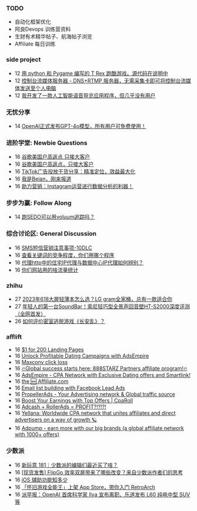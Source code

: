 ### TODO
-  自动化框架优化
-  阿良Devops 训练营资料
-  生财有术精华帖子、航海帖子浏览
-  Affiliate 每日训练

### side project
<!-- sideproject:START -->
-  12 [用 python 和 Pygame 编写的 T Rex 跑酷游戏。源代码在说明中](https://www.youtube.com/watch?v=pZySIXSelCA)
-  12 [控制台流媒体服务器 - DNS+RTMP 服务器，无需采集卡即可将控制台流媒体发送至个人电脑](https://github.com/Aioros/console-streaming-server)
-  12 [我开发了一款人工智能语音导览应用程序，但几乎没有用户](https://www.reddit.com/r/SideProject/comments/18gpp0e/ive_built_an_ai_audio_tour_app_but_have_almost_no/)<!-- sideproject:END -->


### 无忧分享
<!-- ruyo:START -->
-  14 [OpenAI正式发布GPT-4o模型，所有用户可免费使用！](https://51.ruyo.net/18663.html)<!-- ruyo:END -->

### 进阶学堂: Newbie Questions
<!-- advertcn1:START -->
-  16 [谷歌美国户高返点  只接大客户](https://www.advertcn.com/thread-115029-1-1.html)
-  16 [谷歌美国户高返点，只接大客户](https://www.advertcn.com/thread-115028-1-1.html)
-  16 [TikTok广告投放干货分享：精准定位，效益最大化](https://www.advertcn.com/thread-115026-1-1.html)
-  16 [我是Beian，刚来报道](https://www.advertcn.com/thread-115024-1-1.html)
-  16 [助力营销：Instagram运营进行数据分析的利器！](https://www.advertcn.com/thread-115022-1-1.html)<!-- advertcn1:END -->

### 步步为赢: Follow Along
<!-- advertcn2:START -->
-  14 [跑SEDO可以用voluum追踪吗？](https://www.advertcn.com/thread-115001-1-1.html)<!-- advertcn2:END -->

### 综合讨论区: General Discussion
<!-- advertcn3:START -->
-  16 [SMS短信营销注意事项-10DLC](https://www.advertcn.com/thread-115027-1-1.html)
-  16 [查看关键词的竞争程度，你们用哪个程序](https://www.advertcn.com/thread-115020-1-1.html)
-  16 [代理http中的住宅IP代理与数据中心IP代理如何辨别？](https://www.advertcn.com/thread-115019-1-1.html)
-  16 [你们网站用的啥流量统计](https://www.advertcn.com/thread-115018-1-1.html)<!-- advertcn3:END -->


### zhihu
<!-- zhihu:START -->
-  27 [2023年618大屏轻薄本怎么选？LG gram全家桶，总有一款适合你](http://zhuanlan.zhihu.com/p/632641888?utm_campaign=rss&utm_medium=rss&utm_source=rss&utm_content=title)
-  27 [年轻人的第一台SoundBar！索尼轻巧型全景声回音壁HT-S2000深度评测（全网首发）](http://zhuanlan.zhihu.com/p/630990296?utm_campaign=rss&utm_medium=rss&utm_source=rss&utm_content=title)
-  26 [如何评价密室逃脱游戏《长安乱》？](http://www.zhihu.com/question/563950552/answer/3045961312?utm_campaign=rss&utm_medium=rss&utm_source=rss&utm_content=title)<!-- zhihu:END -->

### afflift
<!-- afflift:START -->
-  16 [$1 for 200 Landing Pages](https://afflift.com/f/threads/1-for-200-landing-pages.12504/)
-  16 [Unlock Profitable Dating Campaigns with AdsEmpire](https://afflift.com/f/threads/unlock-profitable-dating-campaigns-with-adsempire.13131/)
-  16 [Maxconv click loss](https://afflift.com/f/threads/maxconv-click-loss.13128/)
-  16 [🔥Global success starts here: 888STARZ Partners affiliate program!🔥](https://afflift.com/f/threads/%F0%9F%94%A5global-success-starts-here-888starz-partners-affiliate-program-%F0%9F%94%A5.12803/)
-  16 [AdsEmpire - CPA Network with Exclusive Dating offers and Smartlink!](https://afflift.com/f/threads/adsempire-cpa-network-with-exclusive-dating-offers-and-smartlink.6820/)
-  16 [the 🆕 Affiliate.com](https://afflift.com/f/threads/the-%F0%9F%86%95-affiliate-com.13130/)
-  16 [Email list building with Facebook Lead Ads](https://afflift.com/f/threads/email-list-building-with-facebook-lead-ads.13126/)
-  16 [PropellerAds - Your Advertising network &amp; Global traffic source](https://afflift.com/f/threads/propellerads-your-advertising-network-global-traffic-source.244/)
-  16 [Boost Your Earnings with Top Offers | CpaRoll](https://afflift.com/f/threads/boost-your-earnings-with-top-offers-cparoll.13078/)
-  16 [Adcash + RollerAds = PROFIT?!?!?!](https://afflift.com/f/threads/adcash-rollerads-profit.13107/)
-  16 [Yellana: Worldwide CPA network that unites affiliates and direct advertisers on a way of growth 🪐](https://afflift.com/f/threads/yellana-worldwide-cpa-network-that-unites-affiliates-and-direct-advertisers-on-a-way-of-growth-%F0%9F%AA%90.10512/)
-  16 [Adpump - earn more with our big brands &lpar;a global affiliate network with 1000+ offers&rpar;](https://afflift.com/f/threads/adpump-earn-more-with-our-big-brands-a-global-affiliate-network-with-1000-offers.9833/)<!-- afflift:END -->

### 少数派
<!-- sspai:START -->
-  16 [新玩意 181｜少数派的编辑们最近买了啥？](https://sspai.com/post/88853)
-  16 [[现货发售] FlipGo 效率双屏带来了哪些改变？来自少数派作者们的思考](https://sspai.com/post/88827)
-  16 [iOS 辅助功能知多少](https://sspai.com/post/76750)
-  16 [「怀旧游戏全能王」上架 App Store，带你入门 RetroArch](https://sspai.com/post/88260)
-  16 [派早报：OpenAI 首席科学家 Ilya 宣布离职、乐道发布 L60 纯电中型 SUV 等](https://sspai.com/post/88841)<!-- sspai:END -->
